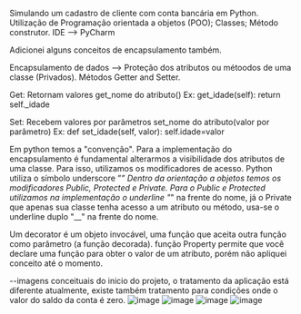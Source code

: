 Simulando um cadastro de cliente com conta bancária em Python.
Utilização de Programação orientada a objetos (POO);
Classes;
Método construtor.
IDE --> PyCharm

Adicionei alguns conceitos de encapsulamento também.

Encapsulamento de dados --> Proteção dos atributos ou métoodos de uma classe (Privados).
Métodos Getter and Setter.

Get: Retornam valores
get_nome do atributo()
Ex:
get_idade(self):
	return self._idade

Set: Recebem valores por parâmetros
set_nome do atributo(valor por parâmetro)
Ex:
def set_idade(self, valor):
	self.idade=valor

Em python temos a "convenção".
Para a implementação do encapsulamento é fundamental alterarmos a visibilidade dos atributos de uma classe. Para isso, utilizamos os modificadores de acesso.
Python utiliza o símbolo underscore ”_”
Dentro da orientação a objetos temos os modificadores Public, Protected e Private.
Para o Public e Protected utilizamos na implementação o underline "_" na frente do nome, já o Private que apenas sua classe tenha acesso a um atributo ou método, usa-se o underline duplo "__" na frente do nome.

Um decorator é um objeto invocável, uma função que aceita outra função como parâmetro (a função decorada).
função Property permite que você declare uma função para obter o valor de um atributo, porém não apliquei conceito até o momento.


--imagens conceituais do inicio do projeto, o tratamento da aplicação está diferente atualmente, existe também tratamento para condições onde o valor do saldo da conta é zero.
![image](https://github.com/user-attachments/assets/19b083e4-e22d-4d31-a22c-e230768ba073)
![image](https://github.com/user-attachments/assets/73c68d24-5dfb-4ea0-89bb-60eed94d9e6f)
![image](https://github.com/user-attachments/assets/ca99d0c7-54e3-407c-bd33-afa090c34e34)
![image](https://github.com/user-attachments/assets/ab34f271-4b63-49df-828b-ff0915939e77)
